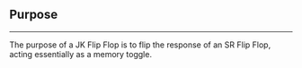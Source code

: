 ## Purpose
---
The purpose of a JK Flip Flop is to flip the response of an SR Flip Flop, acting essentially as a memory toggle.

## 